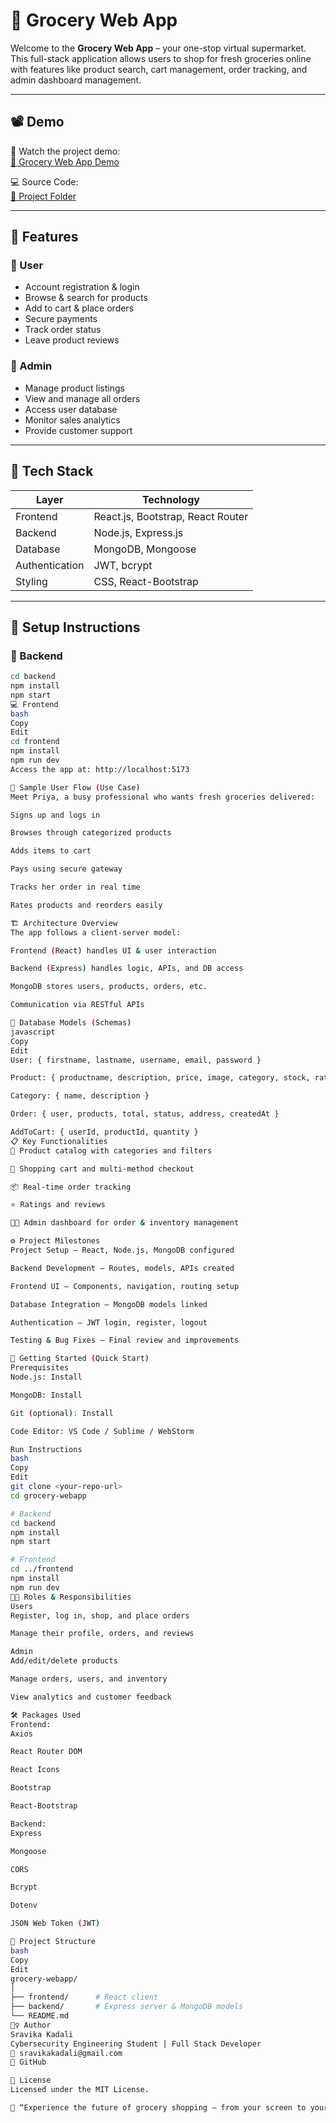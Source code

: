 # 🛒 Grocery Web App

Welcome to the **Grocery Web App** – your one-stop virtual supermarket. This full-stack application allows users to shop for fresh groceries online with features like product search, cart management, order tracking, and admin dashboard management.

---

## 📽️ Demo

🎥 Watch the project demo:  
[🔗 Grocery Web App Demo](https://drive.google.com/file/d/1HLowcIqs2d8lxTprS2jqPmR4AOnUW8xD/view?usp=drive_link)

💻 Source Code:  
[🔗 Project Folder](https://drive.google.com/drive/folders/1RP-29p9mf-bbLAK5r7S4HSF_Itai0i1G?usp=drive_link)

---

## 🌟 Features

### 👤 User
- Account registration & login
- Browse & search for products
- Add to cart & place orders
- Secure payments
- Track order status
- Leave product reviews

### 🛒 Admin
- Manage product listings
- View and manage all orders
- Access user database
- Monitor sales analytics
- Provide customer support

---

## 🧱 Tech Stack

| Layer          | Technology                     |
|----------------|--------------------------------|
| Frontend       | React.js, Bootstrap, React Router |
| Backend        | Node.js, Express.js            |
| Database       | MongoDB, Mongoose              |
| Authentication | JWT, bcrypt                    |
| Styling        | CSS, React-Bootstrap           |

---

## 🧰 Setup Instructions

### 🔧 Backend

```bash
cd backend
npm install
npm start
💻 Frontend
bash
Copy
Edit
cd frontend
npm install
npm run dev
Access the app at: http://localhost:5173

🧪 Sample User Flow (Use Case)
Meet Priya, a busy professional who wants fresh groceries delivered:

Signs up and logs in

Browses through categorized products

Adds items to cart

Pays using secure gateway

Tracks her order in real time

Rates products and reorders easily

🏗️ Architecture Overview
The app follows a client-server model:

Frontend (React) handles UI & user interaction

Backend (Express) handles logic, APIs, and DB access

MongoDB stores users, products, orders, etc.

Communication via RESTful APIs

🧮 Database Models (Schemas)
javascript
Copy
Edit
User: { firstname, lastname, username, email, password }

Product: { productname, description, price, image, category, stock, rating }

Category: { name, description }

Order: { user, products, total, status, address, createdAt }

AddToCart: { userId, productId, quantity }
📋 Key Functionalities
🧾 Product catalog with categories and filters

🛒 Shopping cart and multi-method checkout

📦 Real-time order tracking

⭐ Ratings and reviews

🧑‍💻 Admin dashboard for order & inventory management

⚙️ Project Milestones
Project Setup – React, Node.js, MongoDB configured

Backend Development – Routes, models, APIs created

Frontend UI – Components, navigation, routing setup

Database Integration – MongoDB models linked

Authentication – JWT login, register, logout

Testing & Bug Fixes – Final review and improvements

🚀 Getting Started (Quick Start)
Prerequisites
Node.js: Install

MongoDB: Install

Git (optional): Install

Code Editor: VS Code / Sublime / WebStorm

Run Instructions
bash
Copy
Edit
git clone <your-repo-url>
cd grocery-webapp

# Backend
cd backend
npm install
npm start

# Frontend
cd ../frontend
npm install
npm run dev
👨‍💻 Roles & Responsibilities
Users
Register, log in, shop, and place orders

Manage their profile, orders, and reviews

Admin
Add/edit/delete products

Manage orders, users, and inventory

View analytics and customer feedback

🛠️ Packages Used
Frontend:
Axios

React Router DOM

React Icons

Bootstrap

React-Bootstrap

Backend:
Express

Mongoose

CORS

Bcrypt

Dotenv

JSON Web Token (JWT)

📂 Project Structure
bash
Copy
Edit
grocery-webapp/
│
├── frontend/      # React client
├── backend/       # Express server & MongoDB models
└── README.md
🙋‍♀️ Author
Sravika Kadali
Cybersecurity Engineering Student | Full Stack Developer
📧 sravikakadali@gmail.com
🔗 GitHub

📄 License
Licensed under the MIT License.

💬 “Experience the future of grocery shopping — from your screen to your doorstep!”
